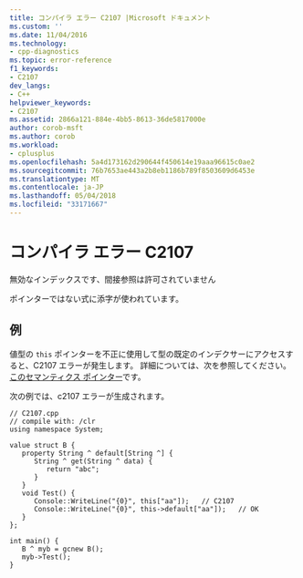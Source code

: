 ```yaml
---
title: コンパイラ エラー C2107 |Microsoft ドキュメント
ms.custom: ''
ms.date: 11/04/2016
ms.technology:
- cpp-diagnostics
ms.topic: error-reference
f1_keywords:
- C2107
dev_langs:
- C++
helpviewer_keywords:
- C2107
ms.assetid: 2866a121-884e-4bb5-8613-36de5817000e
author: corob-msft
ms.author: corob
ms.workload:
- cplusplus
ms.openlocfilehash: 5a4d173162d290644f450614e19aaa96615c0ae2
ms.sourcegitcommit: 76b7653ae443a2b8eb1186b789f8503609d6453e
ms.translationtype: MT
ms.contentlocale: ja-JP
ms.lasthandoff: 05/04/2018
ms.locfileid: "33171667"
---
```

# <a name="compiler-error-c2107"></a>コンパイラ エラー C2107
無効なインデックスです、間接参照は許可されていません  
  
 ポインターではない式に添字が使われています。  
  
## <a name="example"></a>例  
 値型の `this` ポインターを不正に使用して型の既定のインデクサーにアクセスすると、C2107 エラーが発生します。 詳細については、次を参照してください。[このセマンティクス ポインター](../../dotnet/how-to-define-and-consume-classes-and-structs-cpp-cli.md#BKMK_Semantics_of_the_this_pointer)です。  
  
 次の例では、c2107 エラーが生成されます。  
  
```  
// C2107.cpp  
// compile with: /clr  
using namespace System;  
  
value struct B {  
   property String ^ default[String ^] {  
      String ^ get(String ^ data) {  
         return "abc";  
      }  
   }  
   void Test() {  
      Console::WriteLine("{0}", this["aa"]);   // C2107  
      Console::WriteLine("{0}", this->default["aa"]);   // OK  
   }  
};  
  
int main() {  
   B ^ myb = gcnew B();  
   myb->Test();  
}  
```